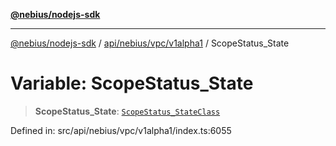 [**@nebius/nodejs-sdk**](../../../../../README.md)

---

[@nebius/nodejs-sdk](../../../../../README.md) / [api/nebius/vpc/v1alpha1](../README.md) / ScopeStatus_State

# Variable: ScopeStatus_State

> **ScopeStatus_State**: [`ScopeStatus_StateClass`](../type-aliases/ScopeStatus_StateClass.md)

Defined in: src/api/nebius/vpc/v1alpha1/index.ts:6055
